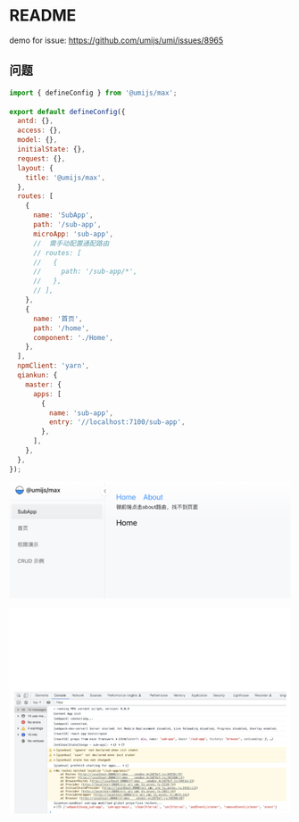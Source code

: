 # README

demo for issue: https://github.com/umijs/umi/issues/8965

## 问题

```js
import { defineConfig } from '@umijs/max';

export default defineConfig({
  antd: {},
  access: {},
  model: {},
  initialState: {},
  request: {},
  layout: {
    title: '@umijs/max',
  },
  routes: [
    {
      name: 'SubApp',
      path: '/sub-app',
      microApp: 'sub-app',
      //  需手动配置通配路由
      // routes: [
      //   {
      //     path: '/sub-app/*',
      //   },
      // ],
    },
    {
      name: '首页',
      path: '/home',
      component: './Home',
    },
  ],
  npmClient: 'yarn',
  qiankun: {
    master: {
      apps: [
        {
          name: 'sub-app',
          entry: '//localhost:7100/sub-app',
        },
      ],
    },
  },
});
```

![](./demo0.png)

![](./demo.png)

